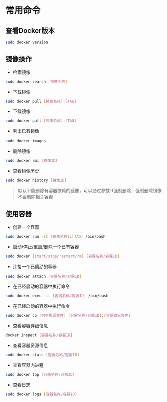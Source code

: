 # 常用命令
   
## 查看Docker版本

``` bash
sudo docker version
```

## 镜像操作

* 检索镜像
``` bash
sudo docker search [镜像名称]
``` 
* 下载镜像
``` bash
sudo docker pull [镜像名称]:[TAG]
``` 
* 下载镜像
``` bash
sudo docker pull [镜像名称]:[TAG]
``` 
* 列出已有镜像
``` bash
sudo docker images
```
* 删除镜像
``` bash
sudo docker rmi [镜像ID]
```
* 查看镜像历史
``` bash
sudo docker history [镜像ID]
```
> 默认不能删除有容器依赖的镜像，可以通过参数-f强制删除，强制删除镜像不会删除相关容器

## 使用容器

* 创建一个容器
``` bash
sudo docker run -it [镜像名称]:[TAG] /bin/bash
```
* 启动/停止/重启/删除一个已有容器
``` bash
sudo docker [start/stop/restart/rm] [容器名称/容器ID]
```
* 连接一个已启动的容器
``` bash
sudo docker attach [容器名称/容器ID]
```
* 在已经启动的容器中执行命令
``` bash
sudo docker exec -it [容器名称/容器ID] /bin/bash
```
* 在已经启动的容器中执行命令
``` bash
sudo docker cp [宿主机源文件] [容器名称/容器ID]:[容器目标文件]
```
* 查看容器详细信息
``` bash
docker inspect [容器名称/容器ID]
```
* 查看容器资源信息
``` bash
sudo docker stats [容器名称/容器ID]
```
* 查看容器内进程
``` bash
sudo docker top [容器名称/容器ID]
```
* 查看日志
``` bash
sudo docker logs [容器名称/容器ID]
```
